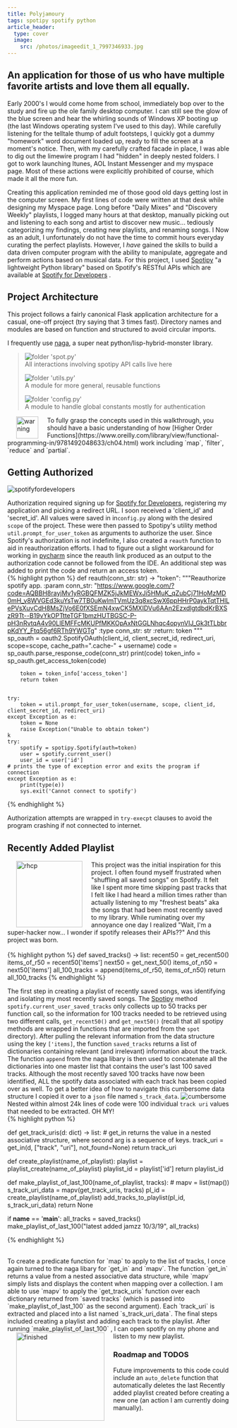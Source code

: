```yaml
---
title: Polyjamoury
tags: spotipy spotify python
article_header:
  type: cover
  image:
    src: /photos/imageedit_1_7997346933.jpg
---
```


## An application for those of us who have multiple favorite artists and love them all equally.

Early 2000's I would come home from school, immediately bop over to the study and fire up the ole family desktop computer.
I can still see the glow of the blue screen and hear the whirling sounds of Windows XP booting up (the last Windows operating system I've used to this day).
While carefully listening for the telltale thump of adult footsteps, I quickly got a dummy "homework" word document loaded up, ready to fill the screen
at a moment's notice. Then, with my carefully crafted facade in place, I was able to dig out the limewire program I had "hidden" in deeply nested folders. I
got to work launching Itunes, AOL Instant Messenger and my myspace page. Most of these actions were explicitly prohibited of course, which made it all the
more fun.

Creating this application reminded me of those good old days getting lost in the computer screen. My first lines of code were written at that desk
while designing my Myspace page. Long before "Daily Mixes" and "Discovery Weekly" playlists, I logged many hours at that desktop, manually picking out
and listening to each song and artist to discover new music... tediously categorizing my findings, creating new playlists, and renaming songs.
l
Now as an adult, I unfortunately do not have the time to commit hours everyday curating the perfect playlists. However, I *have* gained the skills to build a data driven 
computer program with the ability to manipulate, aggregate and perform actions based on musical data. For this project, I used [Spotipy](https://spotipy.readthedocs.io/en/latest/)
"a lightweight Python library" based on Spotify's RESTful APIs which are available at [Spotify for Developers](https://developer.spotify.com) .

## Project Architecture 

This project follows a fairly canonical Flask application architecture for a casual, one-off project (try saying that 3 times fast).
Directory names and modules are based on function and structured to avoid circular imports. 

I frequently use [naga](https://github.com/jjtolton/naga), a super neat python/lisp-hybrid-monster library.  
 
>![folder](/photos/Paomedia-Small-N-Flat-Folder-document.svg)  'spot.py'  
>  All interactions involving spotipy API calls live here  
>
>![folder](/photos/Paomedia-Small-N-Flat-Folder-document.svg)  'utils.py'  
>  A module for more general, reusable functions  
>
>![folder](/photos/Paomedia-Small-N-Flat-Folder-document.svg)  'config.py'  
>  A module to handle global constants mostly for authentication

<img src="/photos/warning-icon.png" alt="warning" width="50" align="left" hspace="20" />
To fully grasp the concepts used in this walkthrough, you should have a basic understanding of how [Higher Order Functions](https://www.oreilly.com/library/view/functional-programming-in/9781492048633/ch04.html) work including `map`, `filter`, `reduce` and `partial`.

## Getting Authorized  

![spotifyfordevelopers](/photos/1569616318416.png)

Authorization required signing up for [Spotify for Developers](https://developer.spotify.com), registering my application and picking a redirect URL. I soon received a 'client_id' and 'secret_id'.
All values were saved in in`config.py` along with the desired `scope` of the project. These were then passed to Spotipy's utility method `util.prompt_for_user_token` as arguments to authorize the user.
Since Spotify's authorization is not indefinite, I also created a `reauth` function to aid in reauthorization efforts. I had to figure out a slight workaround for working in [pycharm](https://www.jetbrains.com/pycharm/) since the reauth link produced as an output to the authorization code cannot be followed from the IDE. 
An additional step was added to print the code and return an access token.  
{% highlight python %}
    def reauth(conn_str: str) -> "token":
        """Reauthorize spotify app.
        :param conn_str: "https://www.google.com/?code=AQBBH8rayjMv1yRGBQFMZK5jJkMEWxJi5HMuK_qZubCj71HoMzMD0mH_v8WVGEd3kuYsTw7TB0uKwlmTVmUz3q8xcSwX6ppHHrP0aykTqtTHlLePVsXuvCdH8MsZjVo6E0fXSEmN4xwCK5MXIDVu6AAn2EzxdlgtdbdKrBXSzR9Tt--B19vYkOPTtteTGF1bmzHUTBGSC-P-pH3nRvtqA4v90LlEMFFcMKUPfMKKOpAxNtGGLNhqc4opynVIJ_Gk3tTLbbrpKdYY_Ftq56gf6RTh9YWGTg"
        :type conn_str: str
        :return: token
        """
        sp_oauth = oauth2.SpotifyOAuth(client_id, client_secret_id, redirect_uri,
                                       scope=scope, cache_path=".cache-" + username)
        code = sp_oauth.parse_response_code(conn_str)
        print(code)
        token_info = sp_oauth.get_access_token(code)
    
        token = token_info['access_token']
        return token
    
    
    try:
        token = util.prompt_for_user_token(username, scope, client_id, client_secret_id, redirect_uri)
    except Exception as e:
        token = None
        raise Exception("Unable to obtain token")
    k
    try:
        spotify = spotipy.Spotify(auth=token)
        user = spotify.current_user()
        user_id = user['id']
    # prints the type of exception error and exits the program if connection
    except Exception as e:
        print(type(e))
        sys.exit('Cannot connect to spotify')


{% endhighlight %} 

Authorization attempts are wrapped in `try-execpt` clauses to avoid the program crashing if not connected to internet.  




## Recently Added Playlist  

<img src="/photos/9d432dd2ed4e418b256cafaf9bf138a2d19366e6288eebf919e44642f57a8419.jpg" alt="rhcp" width="150" align="left" hspace="20" />

This project was the initial inspiration for this project. I often found myself frustrated when "shuffling all saved songs" on Spotify.
It felt like I spent more time skipping past tracks that I felt like I had heard a million times rather than actually listening to my "freshest beats" aka
the songs that had been most recently saved to my library. While ruminating over my annoyance one day I realized "Wait, I'm a super-hacker now...
I wonder if spotify releases their APIs??" And this project was born.  
<br>
{% highlight python %}
def saved_tracks() -> list:
    recent50 = get_recent50()
    items_of_r50 = recent50['items']
    next50 = get_next_50()
    items_of_n50 = next50['items']
    all_100_tracks = append(items_of_r50, items_of_n50)
    return all_100_tracks
{% endhighlight %}


The first step in creating a playlist of recently saved songs, was identifying and isolating my most recently saved songs.
The [Spotipy](https://spotipy.readthedocs.io/en/latest/) method `spotify.current_user_saved_tracks` only collects up to 50 tracks per function call, so the information for
100 tracks needed to be retrieved using two different calls, `get_recent50()` and `get_next50()` (recall that all spotipy methods are wrapped in functions that are imported from the `spot` directory).
After pulling the relevant information from the data structure using the key `['items]`,
the function `saved_tracks` returns a list of dictionaries containing relevant (and irrelevant) information about the track.
The function `append` from the naga libary is then used to concatenate all the dictionaries into one master list that contains the user's last 100 saved tracks.
Although the most recently saved 100 tracks have now been identified, ALL the spotify data associated with each track has been copied over as well.
To get a better idea of how to navigate this cumbersome data structure I copied it over to a `json` file named `s_track_data`. 
![cumbersome](/photos/pycharm1.png)
Nested within almost 24k lines of code were 100 individual `track uri` values that needed to be extracted. OH MY!  
{% highlight python %}

def get_track_uris(d: dict) -> list:
    # get_in returns the value in a nested associative structure, where second arg is a sequence of keys.
    track_uri = get_in(d, ["track", "uri"], not_found=None)
    return track_uri
    
def create_playlist(name_of_playlist):
    playlist = playlist_create(name_of_playlist)
    playlist_id = playlist['id']
    return playlist_id

def make_playlist_of_last_100(name_of_playlist, tracks):
    # mapv = list(map())
    s_track_uri_data = mapv(get_track_uris, tracks)
    pl_id = create_playlist(name_of_playlist)
    add_tracks_to_playlist(pl_id, s_track_uri_data)
    return None
    
if __name__ == '__main__':
    all_tracks = saved_tracks()
    make_playlist_of_last_100("latest added jamzz 10/3/19", all_tracks)

{% endhighlight %}

<br>
To create a predicate function for `map` to apply to the list of tracks, I once again turned to the naga libary for `get_in` and `mapv`.
The function `get_in` returns a value from a nested associative data structure, while `mapv` simply lists and displays the content when mapping over a collection.
I am able to use `mapv` to apply the `get_track_uris` function over each dictionary returned from `saved tracks`
(which is passed into `make_playlist_of_last_100` as the second argument). Each `track_uri` is extracted and placed into a list named `s_track_uri_data`.
The final steps included creating a playlist and adding each track to the playlist.
After running `make_playlist_of_last_100` , I can open spotify on my phone and listen to my new playlist.

<img src="/photos/recentlyaddedfinished.jpg" alt="finished" width="200x" align="left" hspace="20" />


### Roadmap and TODOS
Future improvements to this code could include an `auto_delete` function that automatically deletes the last Recently added playlist created before creating a new one (an action I am currently doing manually).
  




<!--more-->